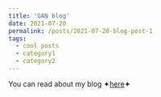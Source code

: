 ```yaml
---
title: 'GAN blog'
date: 2021-07-20
permalink: /posts/2021-07-20-blog-post-1
tags:
  - cool posts
  - category1
  - category2
---
```


You can read about my blog ✦[here](https://sudarshanagan.blogspot.com/2021/07/everyone-i-am-currently-engineering.html)✦
